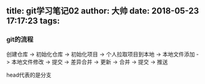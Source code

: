 title: git学习笔记02
author: 大帅
date: 2018-05-23 17:17:23
tags:
---
### git的流程
创建仓库 -> 初始化仓库 -> 初始化项目 -> 个人拉取项目到本地 -> 本地文件添加 -> 本地文件修改 -> 提交 -> 差异合并 -> 更新 -> 合并 -> 提交 -> 推送

head代表的是分支